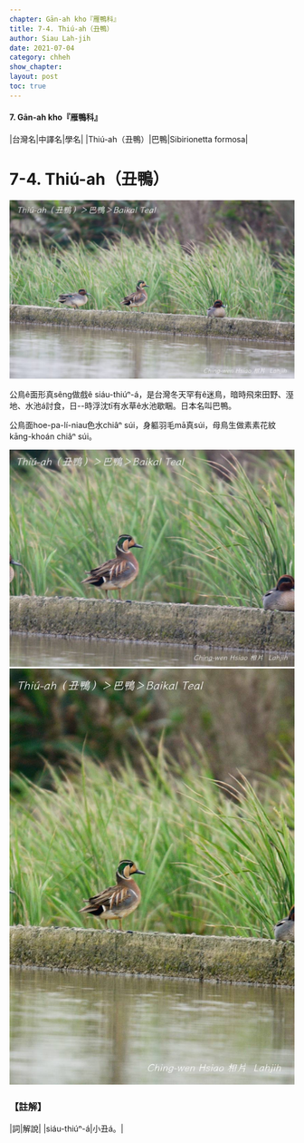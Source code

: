 ```yaml
---
chapter: Gān-ah kho『雁鴨科』
title: 7-4. Thiú-ah（丑鴨）
author: Siau Lah-jih
date: 2021-07-04
category: chheh
show_chapter: 
layout: post
toc: true
---
```


#### 7. Gān-ah kho『雁鴨科』

|台灣名|中譯名|學名|
|Thiú-ah（丑鴨）|巴鴨|Sibirionetta formosa|


# 7-4. Thiú-ah（丑鴨）

![](../too5/07/07-4-1.丑鴨.jpg)


公鳥ê面形真sêng做戲ê siáu-thiúⁿ-á，是台灣冬天罕有ê迷鳥，暗時飛來田野、溼地、水池á討食，日--時浮沈tī有水草ê水池歇睏。日本名叫巴鴨。

公鳥面hoe-pa-lí-niau色水chiâⁿ súi，身軀羽毛mā真súi，母鳥生做素素花紋kāng-khoán chiâⁿ súi。
	

![](../too5/07/07-4-2.丑鴨.jpg)
![](../too5/07/07-4-3.丑鴨.jpg)


### 【註解】

|詞|解說|
|siáu-thiúⁿ-á|小丑á。|

